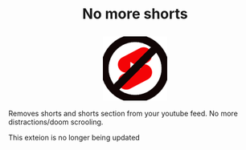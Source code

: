 
<h1 align="center">
  
  No more shorts
  
</h1>

<p align="center">
  
  <img src="img.png">
  
</p>

Removes shorts and shorts section from your youtube feed. No more distractions/doom scrooling.

This exteion is no longer being updated

